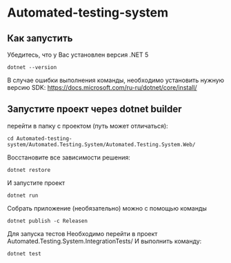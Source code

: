 # Automated-testing-system
## Как запустить
Убедитесь, что у Вас установлен версия .NET 5

<pre class="code highlight js-syntax-highlight plaintext white" lang="plaintext"><code><span id="LC1" class="line" lang="plaintext">dotnet --version</span></code></pre>

В случае ошибки выполнения команды, необходимо установить нужную версию SDK: https://docs.microsoft.com/ru-ru/dotnet/core/install/ 
## Запустите проект через dotnet builder

перейти в папку с проектом (путь может отличаться):

<pre class="code highlight js-syntax-highlight plaintext white" lang="plaintext"><code><span id="LC1" class="line" lang="plaintext">cd Automated-testing-system/Automated.Testing.System/Automated.Testing.System.Web/</span></code></pre>

Восстановите все зависимости решения:

<pre class="code highlight js-syntax-highlight plaintext white" lang="plaintext"><code><span id="LC1" class="line" lang="plaintext">dotnet restore</span></code></pre>

И запустите проект

<pre class="code highlight js-syntax-highlight plaintext white" lang="plaintext"><code><span id="LC1" class="line" lang="plaintext">dotnet run</span></code></pre>


Собрать приложение (необязательно) можно с помощью команды

<pre class="code highlight js-syntax-highlight plaintext white" lang="plaintext"><code><span id="LC1" class="line" lang="plaintext">dotnet publish -c Releasen</span></code></pre>

Для запуска тестов
Необходимо перейти в проект Automated.Testing.System.IntegrationTests/
И выполнить команду:
<pre class="code highlight js-syntax-highlight plaintext white" lang="plaintext"><code><span id="LC1" class="line" lang="plaintext">dotnet test</span></code></pre>
